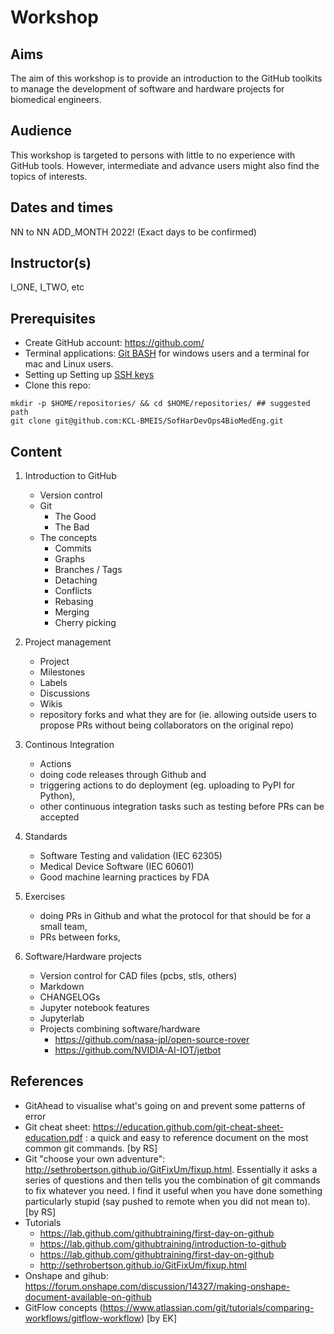 # Workshop

## Aims  
The aim of this workshop is to provide an introduction to the GitHub toolkits to manage the development of software and hardware projects for biomedical engineers.  

## Audience
This workshop is targeted to persons with little to no experience with GitHub tools. However, intermediate and advance users might also find the topics of interests.

## Dates and times
NN to NN ADD_MONTH 2022! (Exact days to be confirmed)

## Instructor(s)
I_ONE, I_TWO, etc

## Prerequisites  
* Create GitHub account: https://github.com/  
* Terminal applications: [Git BASH](https://gitforwindows.org) for windows users and a terminal for mac and Linux users.  
* Setting up Setting up [SSH keys](tools/ssh)
* Clone this repo:
```
mkdir -p $HOME/repositories/ && cd $HOME/repositories/ ## suggested path
git clone git@github.com:KCL-BMEIS/SofHarDevOps4BioMedEng.git
```

## Content
1. Introduction to GitHub 
	* Version control 
	* Git
		* The Good 
		* The Bad 
	* The concepts  
		* Commits 
		* Graphs 
		* Branches / Tags 
		* Detaching 
		* Conflicts 
		* Rebasing 
		* Merging 
		* Cherry picking 

2. Project management  
	* Project  
	* Milestones 
	* Labels 
	* Discussions 
	* Wikis  
	* repository forks and what they are for (ie. allowing outside users to propose PRs without being collaborators on the original repo)

3. Continous Integration
	* Actions 
	* doing code releases through Github and 
	* triggering actions to do deployment (eg. uploading to PyPI for Python), 
	* other continuous integration tasks such as testing before PRs can be accepted 

4. Standards
	* Software Testing and validation (IEC 62305) 
	* Medical Device Software (IEC 60601)
	* Good machine learning practices by FDA

5. Exercises 
	* doing PRs in Github and what the protocol for that should be for a small team, 
	* PRs between forks, 

6. Software/Hardware projects
	* Version control for CAD files (pcbs, stls, others) 
	* Markdown  
	* CHANGELOGs 
	* Jupyter notebook features 
	* Jupyterlab 
	* Projects combining software/hardware 
		* https://github.com/nasa-jpl/open-source-rover  
		* https://github.com/NVIDIA-AI-IOT/jetbot  


## References 
* GitAhead to visualise what's going on and prevent some patterns of error 
* Git cheat sheet: https://education.github.com/git-cheat-sheet-education.pdf : a quick and easy to reference document on the most common git commands. [by RS] 
* Git "choose your own adventure": http://sethrobertson.github.io/GitFixUm/fixup.html. Essentially it asks a series of questions and then tells you the combination of git commands to fix whatever you need. I find it useful when you have done something particularly stupid (say pushed to remote when you did not mean to). [by RS] 
* Tutorials  
	* https://lab.github.com/githubtraining/first-day-on-github   
	* https://lab.github.com/githubtraining/introduction-to-github  
	* https://lab.github.com/githubtraining/first-day-on-github 
	* http://sethrobertson.github.io/GitFixUm/fixup.html 
* Onshape and gihub: https://forum.onshape.com/discussion/14327/making-onshape-document-available-on-github 
* GitFlow concepts (https://www.atlassian.com/git/tutorials/comparing-workflows/gitflow-workflow) [by EK]  

